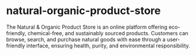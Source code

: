 # natural-organic-product-store
The Natural &amp; Organic Product Store is an online platform offering eco-friendly, chemical-free, and sustainably sourced products. Customers can browse, search, and purchase natural goods with ease through a user-friendly interface, ensuring health, purity, and environmental responsibility.
